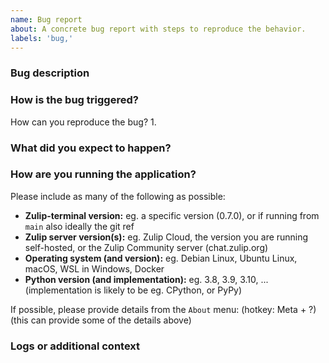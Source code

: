 ```yaml
---
name: Bug report
about: A concrete bug report with steps to reproduce the behavior.
labels: 'bug,'
---
```


### Bug description



<!-- If discussed in #zulip-terminal or another channel on chat.zulip.org, paste link below: -->


### How is the bug triggered?
How can you reproduce the bug?
1.


### What did you expect to happen?



### How are you running the application?
Please include as many of the following as possible:
- **Zulip-terminal version:**
  eg. a specific version (0.7.0), or if running from `main` also ideally the git ref
- **Zulip server version(s):**
  eg. Zulip Cloud, the version you are running self-hosted, or the Zulip Community server (chat.zulip.org)
- **Operating system (and version):**
  eg. Debian Linux, Ubuntu Linux, macOS, WSL in Windows, Docker
- **Python version (and implementation):**
  eg. 3.8, 3.9, 3.10, ... (implementation is likely to be eg. CPython, or PyPy)

If possible, please provide details from the `About` menu: (hotkey: Meta + ?)
(this can provide some of the details above)

### Logs or additional context
<!-- Include any logs, screenshots, or other context to help diagnose the issue. -->

